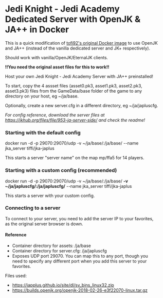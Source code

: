# Jedi Knight - Jedi Academy Dedicated Server with OpenJK & JA++ in Docker

This is a quick modification of [tofi92's original Docker image](https://github.com/tofi92/jkajaplusserver-docker) to use OpenJK and JA++ (instead of the vanilla dedicated server and JK+ respectively).

Should work with vanilla/OpenJK/EternalJK clients.

**!!You need the original asset files for this to work!!**


Host your own Jedi Knight - Jedi Academy Server with JA++ preinstalled!

To start, copy the 4 assset files (asset0.pk3, asset1.pk3, asset2.pk3, asset3.pk3) files from the GameData/base folder of the game to any directory on your host, eg ~/ja/base.

Optionally, create a new server.cfg in a different directory, eg ~/ja/japluscfg.

*For config reference, download the server files at https://jkhub.org/files/file/953-ja-server-side/ and check the readme!*


### Starting with the default config

docker run -d -p 29070:29070/udp -v ~/ja/base/:/ja/base/ --name jka_server tiffi/jka-japlus 

This starts a server "server name" on the map mp/ffa5 for 14 players.

### Starting with a custom config (recommended)

docker run -d -p 29070:29070/udp -v ~/ja/base/:/ja/base/ **-v ~/ja/japluscfg/:/ja/japluscfg/** --name jka_server tiffi/jka-japlus

This starts a server with your custom config. 

### Connecting to a server

To connect to your server, you need to add the server IP to your favorites, as the original server browser is down.

#### Reference

- Container directory for assets: /ja/base
- Container directory for server.cfg: /ja/japluscfg
- Exposes UDP port 29070. You can map this to any port, though you need to specify any different port when you add this server to your favorites.

Files used: 
- https://japplus.github.io/site/dl/sv_bins_linux32.zip
- https://builds.openjk.org/openjk-2018-02-26-e3f22070-linux.tar.gz

